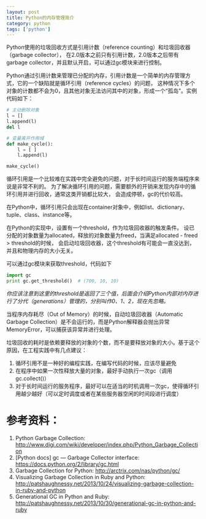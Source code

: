 ```yaml
---
layout: post
title: Python的内存管理简介
category: python
tags: ['python']
---
```


Python使用的垃圾回收方式是引用计数（reference counting）和垃圾回收器（garbage collector），
在2.0版本之前只有引用计数，2.0版本之后带有garbage collector，并且默认开启，可以通过gc模块来进行控制。

Python通过引用计数来管理已分配的内存，引用计数是一个简单的内存管理方式，它的一个缺陷就是循环引用（reference cycles）的问题，
这种情况下多个对象的计数都不会为0，且其他对象无法访问其中的对象，形成一个“孤岛”。实例代码如下：

```python
# 主动删除对象
l = []
l.append(l)
del l

# 变量离开作用域
def make_cycle():
    l = [ ]
    l.append(l)

make_cycle()
```

循环引用是一个比较难在实践中完全避免的问题，对于长时间运行的服务端程序来说是非常不利的。
为了解决循环引用的问题，需要额外的开销来发现内存中的循环引用并进行回收，通常这类开销都比较大，
会造成停顿，gc的代价较高。

在Python中，循环引用只会出现在container对象中，例如list、dictionary、tuple、class、instance等。

在Python的实现中，设置有一个threshold，作为垃圾回收器的触发条件。
设已分配的对象数量为allocated，释放的对象数量为freed，当满足allocated - freed > threshold的时候，
会启动垃圾回收器，这个threshold有可能会一直没达到，并且和物理内存的大小无关。

可以通过gc模块来获取threshold，代码如下

```python
import gc
print gc.get_threshold()  # (700, 10, 10)
```

*你应该注意到这里的threshold是返回了三个值，后面会介绍Python内部对内存进行了分代（generations）管理的，分别叫作0、1、2，现在先忽略。*

当程序内存耗尽（Out of Memory）的时候，自动垃圾回收器（Automatic Garbage Collection）是不会运行的，而是Python解释器会抛出异常MemoryError，可以捕获该异常并进行处理。

垃圾回收的耗时是依赖要释放的对象的个数，而不是要释放对象的大小。基于这个原因，在工程实践中有几点建议：

1. 循环引用不是一种好的编程实践，在编写代码的时候，应该尽量避免
1. 在程序中如果一次性释放大量的对象，最好手动执行一次gc（调用gc.collect()）
1. 对于长时间运行的服务程序，最好可以在适当的时机调用一次gc，使得循环引用越少越好（可以定时调度或者在某些服务器空闲的时间段进行调度）


# 参考资料：

1. Python Garbage Collection: <http://www.digi.com/wiki/developer/index.php/Python_Garbage_Collection>
1. [Python docs] gc — Garbage Collector interface: <https://docs.python.org/2/library/gc.html>
1. Garbage Collection for Python: <http://arctrix.com/nas/python/gc/>
1. Visualizing Garbage Collection in Ruby and Python: <http://patshaughnessy.net/2013/10/24/visualizing-garbage-collection-in-ruby-and-python>
1. Generational GC in Python and Ruby: <http://patshaughnessy.net/2013/10/30/generational-gc-in-python-and-ruby>

